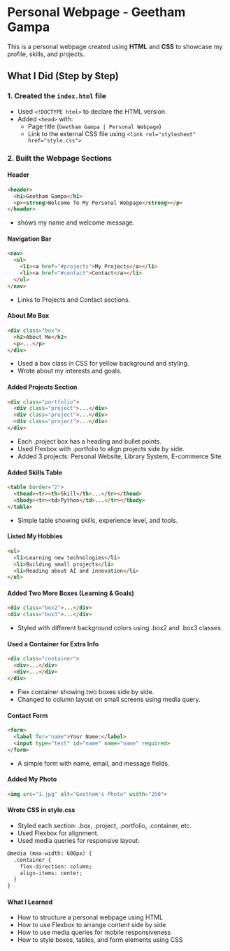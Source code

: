 # Personal Webpage - Geetham Gampa

This is a personal webpage created using **HTML** and **CSS** to showcase my profile, skills, and projects.

##  What I Did (Step by Step)

### 1. Created the `index.html` file

- Used `<!DOCTYPE html>` to declare the HTML version.
- Added `<head>` with:
  - Page title (`Geetham Gampa | Personal Webpage`)
  - Link to the external CSS file using `<link rel="stylesheet" href="style.css">`


### 2. Built the Webpage Sections

#### Header
```html
<header>
  <h1>Geetham Gampa</h1>
  <p><strong>Welcome To My Personal Webpage</strong></p>
</header>
```
- shows my name and welcome message.

#### Navigation Bar
```html
<nav>
  <ul>
    <li><a href="#projects">My Projects</a></li>
    <li><a href="#contact">Contact</a></li>
  </ul>
</nav>
```
- Links to Projects and Contact sections.

#### About Me Box
```html
<div class="box">
  <h2>About Me</h2>
  <p>...</p>
</div>
```
- Used a box class in CSS for yellow background and styling.
- Wrote about my interests and goals.

#### Added Projects Section
```html
<div class="portfolio">
  <div class="project">...</div>
  <div class="project">...</div>
  <div class="project">...</div>
</div>
```
- Each .project box has a heading and bullet points.
- Used Flexbox with .portfolio to align projects side by side.
- Added 3 projects: Personal Website, Library System, E-commerce Site.

#### Added Skills Table
```html
<table border="2">
  <thead><tr><th>Skill</th>...</tr></thead>
  <tbody><tr><td>Python</td>...</tr></tbody>
</table>
```
- Simple table showing skills, experience level, and tools.

#### Listed My Hobbies
```html
<ul>
  <li>Learning new technologies</li>
  <li>Building small projects</li>
  <li>Reading about AI and innovation</li>
</ul>
```

#### Added Two More Boxes (Learning & Goals)
```html
<div class="box2">...</div>
<div class="box3">...</div>
```
- Styled with different background colors using .box2 and .box3 classes.

#### Used a Container for Extra Info
```html
<div class="container">
  <div>...</div>
  <div>...</div>
</div>
```
- Flex container showing two boxes side by side.
- Changed to column layout on small screens using media query.

#### Contact Form
```html
<form>
  <label for="name">Your Name:</label>
  <input type="text" id="name" name="name" required>
</form>
```
- A simple form with name, email, and message fields.

####  Added My Photo
```html
<img src="1.jpg" alt="Geetham's Photo" width="250">
```

####  Wrote CSS in style.css
- Styled each section: .box, .project, .portfolio, .container, etc.
- Used Flexbox for alignment.
- Used media queries for responsive layout:
```html
@media (max-width: 600px) {
  .container {
    flex-direction: column;
    align-items: center;
  }
}
```


#### What I Learned
- How to structure a personal webpage using HTML
- How to use Flexbox to arrange content side by side
- How to use media queries for mobile responsiveness
- How to style boxes, tables, and form elements using CSS
